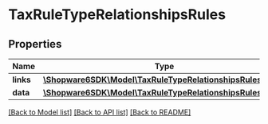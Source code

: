 # TaxRuleTypeRelationshipsRules

## Properties
Name | Type | Description | Notes
------------ | ------------- | ------------- | -------------
**links** | [**\Shopware6SDK\Model\TaxRuleTypeRelationshipsRulesLinks**](TaxRuleTypeRelationshipsRulesLinks.md) |  | [optional] 
**data** | [**\Shopware6SDK\Model\TaxRuleTypeRelationshipsRulesData[]**](TaxRuleTypeRelationshipsRulesData.md) |  | [optional] 

[[Back to Model list]](../../README.md#documentation-for-models) [[Back to API list]](../../README.md#documentation-for-api-endpoints) [[Back to README]](../../README.md)

